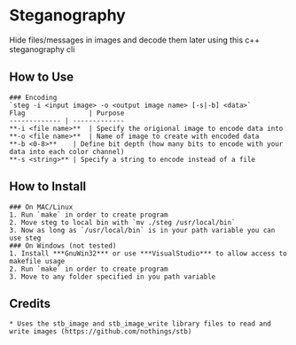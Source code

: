 # Steganography
Hide files/messages in images and decode them later using this c++ steganography cli

## How to Use
	### Encoding
	`steg -i <input image> -o <output image name> [-s|-b] <data>`
	Flag  				| Purpose
	------------- | -------------
	**-i <file name>**  | Specify the origional image to encode data into
	**-o <file name>**  | Name of image to create with encoded data
	**-b <0-8>**	| Define bit depth (how many bits to encode with your data into each color channel)
	**-s <string>**	| Specify a string to encode instead of a file
	

## How to Install
	### On MAC/Linux
	1. Run `make` in order to create program
	2. Move steg to local bin with `mv ./steg /usr/local/bin`
	3. Now as long as `/usr/local/bin` is in your path variable you can use steg
	### On Windows (not tested)
	1. Install ***GnuWin32*** or use ***VisualStudio*** to allow access to makefile usage
	2. Run `make` in order to create program
	3. Move to any folder specified in you path variable

## Credits
	* Uses the stb_image and stb_image_write library files to read and write images (https://github.com/nothings/stb)